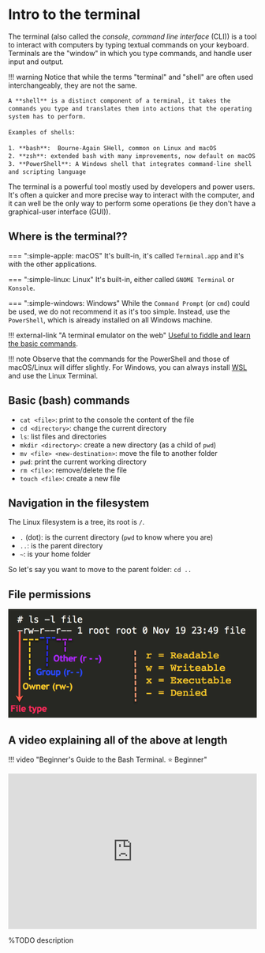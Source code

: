 
# Intro to the terminal

The terminal (also called the *console*, *command line interface* (CLI)) is a tool to interact with computers by typing textual commands on your keyboard. 
Terminals are the "window" in which you type commands, and handle user input and output.

!!! warning
    Notice that while the terms "terminal" and "shell" are often used interchangeably, they are not the same.

    A **shell** is a distinct component of a terminal, it takes the commands you type and translates them into actions that the operating system has to perform.

    Examples of shells:

    1. **bash**:  Bourne-Again SHell, common on Linux and macOS
    2. **zsh**: extended bash with many improvements, now default on macOS
    3. **PowerShell**: A Windows shell that integrates command-line shell and scripting language

The terminal is a powerful tool mostly used by developers and power users.
It's often a quicker and more precise way to interact with the computer, and it can well be the only way to perform some operations (ie they don't have a graphical-user interface (GUI)).


## Where is the terminal??


=== ":simple-apple: macOS"
    It's built-in, it's called `Terminal.app` and it's with the other applications.

=== ":simple-linux: Linux"
    It's built-in, either called `GNOME Terminal` or `Konsole`.

=== ":simple-windows: Windows"
    While the `Command Prompt` (or `cmd`) could be used, we do not recommend it as it's too simple.
    Instead, use the `PowerShell`, which is already installed on all Windows machine.

!!! external-link "A terminal emulator on the web"
    [Useful to fiddle and learn the basic commands](https://www.terminaltemple.com/).


!!! note
    Observe that the commands for the PowerShell and those of macOS/Linux will differ slightly.
    For Windows, you can always install [WSL](wsl.md) and use the Linux Terminal.


## Basic (bash) commands

  - `cat <file>`: print to the console the content of the file
  - `cd <directory>`: change the current directory
  - `ls`: list files and directories
  - `mkdir <directory>`: create a new directory (as a child of `pwd`)
  - `mv <file> <new-destination>`: move the file to another folder
  - `pwd`: print the current working directory
  - `rm <file>`: remove/delete the file 
  - `touch <file>`: create a new file
  

## Navigation in the filesystem

The Linux filesystem is a tree, its root is `/`.

  - `.` (dot): is the current directory (`pwd` to know where you are)
  - `..`: is the parent directory
  - `~`: is your home folder

So let's say you want to move to the parent folder: `cd ..`



## File permissions

![](./img/filepermissions.png)


## A video explaining all of the above at length

!!! video "Beginner's Guide to the Bash Terminal. <span class="tag beginner-tag">⭐️ Beginner</span>"
    <div style="display: flex; justify-content: center; padding-bottom: 1em;">
    <iframe width="560" height="315" src="https://www.youtube.com/embed/oxuRxtrO2Ag" title="YouTube video player" frameborder="0" allow="accelerometer; autoplay; clipboard-write; encrypted-media; gyroscope; picture-in-picture; web-share" allowfullscreen></iframe>
    </div>
    %TODO description

